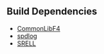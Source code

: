 ## Build Dependencies
* [CommonLibF4](https://github.com/Ryan-rsm-McKenzie/CommonLibF4)
* [spdlog](https://github.com/gabime/spdlog)
* [SRELL](https://www.akenotsuki.com/misc/srell/en/)
